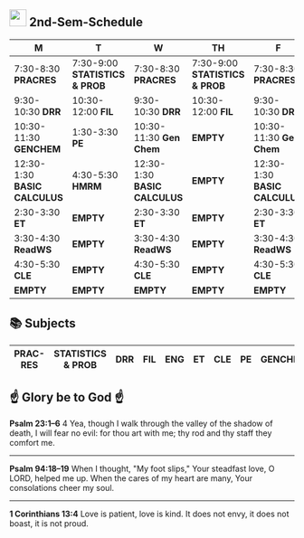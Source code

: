 ## <img src="https://upload.wikimedia.org/wikipedia/commons/thumb/c/c3/Python-logo-notext.svg/1200px-Python-logo-notext.svg.png" width="30px"> 2nd-Sem-Schedule
| M | T  | W | TH  | F |
|---|---|---|---|---|
| 7:30-8:30 **PRACRES**  | 7:30-9:00 **STATISTICS & PROB**  | 7:30-8:30 **PRACRES** | 7:30-9:00 **STATISTICS & PROB** |  7:30-8:30 **PRACRES**  |
| 9:30-10:30 **DRR**  |  10:30-12:00 **FIL**  |  9:30-10:30 **DRR** | 10:30-12:00 **FIL** |   9:30-10:30 **DRR** |
| 10:30-11:30 **GENCHEM** | 1:30-3:30 **PE**  | 10:30-11:30 **Gen Chem** | **EMPTY**  |   10:30-11:30 **Gen Chem**  |
| 12:30-1:30 **BASIC CALCULUS** |4:30-5:30 **HMRM** |  12:30-1:30 **BASIC CALCULUS** | **EMPTY** |  12:30-1:30 **BASIC CALCULUS** |
| 2:30-3:30 **ET** |**EMPTY**|   2:30-3:30 **ET**| **EMPTY** | 2:30-3:30 **ET**  | 
| 3:30-4:30 **ReadWS**| **EMPTY**|  3:30-4:30 **ReadWS** | **EMPTY** | 3:30-4:30 **ReadWS** |
| 4:30-5:30 **CLE**| **EMPTY** | 4:30-5:30 **CLE**| **EMPTY**| 4:30-5:30 **CLE** |
| **EMPTY** | **EMPTY** |**EMPTY** | **EMPTY** | **EMPTY**|

## 📚 Subjects
|**PRAC-RES**|**STATISTICS & PROB**|**DRR**|**FIL**|**ENG**|**ET**|**CLE**|**PE**|**GENCHEM**|**BASIC CALCULUS**|
|---|---|---|---|---|---|---|---|---|--|

## ☝️ Glory be to God ☝️ 
**Psalm 23:1–6**
4 Yea, though I walk through the valley of the shadow of death, I will fear no evil: for thou art with me; thy rod and thy staff they comfort me.
<hr/>

**Psalm 94:18–19**
When I thought, "My foot slips," Your steadfast love, O LORD, helped me up. When the cares of my heart are many, Your consolations cheer my soul.
<hr/>

**1 Corinthians 13:4**
Love is patient, love is kind. It does not envy, it does not boast, it is not proud.  
